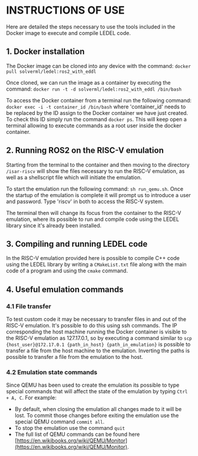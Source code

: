 # INSTRUCTIONS OF USE

Here are detailed the steps necessary to use the tools included in the Docker image to execute and compile LEDEL code.

## 1. Docker installation

The Docker image can be cloned into any device with the command:
```docker pull solverml/ledel:ros2_with_eddl```

Once cloned, we can run the image as a container by executing the command:
```docker run -t -d solverml/ledel:ros2_with_eddl /bin/bash```

To access the Docker container from a terminal run the following command:
```docker exec -i -t container_id /bin/bash``` where 'container_id' needs to be replaced by the ID assign to the Docker container we have just created. To check this ID simply run the command ```docker ps```. This will keep open a terminal allowing to execute commands as a root user inside the docker container.

## 2. Running ROS2 on the RISC-V emulation

Starting from the terminal to the container and then moving to the directory ```/isar-riscv``` will show the files necessary to run the RISC-V emulation, as well as a shellscript file which will initiate the emulation.

To start the emulation run the following command: ```sh run_qemu.sh```. Once the startup of the emulation is complete it will prompt us to introduce a user and password. Type 'riscv' in both to access the RISC-V system.

The terminal then will change its focus from the container to the RISC-V emulation, where its possible to run and compile code using the LEDEL library since it's already been installed.

## 3. Compiling and running LEDEL code

In the RISC-V emulation provided here is possible to compile C++ code using the LEDEL library by writing a ```CMakeList.txt``` file along with the main code of a program and using the ```cmake``` command.

## 4. Useful emulation commands

### 4.1 File transfer

To test custom code it may be necessary to transfer files in and out of the RISC-V emulation. It's possible to do this using ssh commands. The IP corresponding  the host machine running the Docker container is visible to the RISC-V emulation as 127.17.0.1, so by executing a command similar to ```scp {host_user}@172.17.0.1 {path_in_host} {path_in_emulation}``` is possible to transfer a file from the host machine to the emulation. Inverting the paths is possible to transfer a file from the emulation to the host. 

### 4.2 Emulation state commands

Since QEMU has been used to create the emulation its possible to type special commands that will affect the state of the emulation by typing ```Ctrl + A, C```. For example:
- By default, when closing the emulation all changes made to it will be lost. To commit those changes before exiting the emulation use the special QEMU command ```commit all```.
- To stop the emulation use the command ```quit```
- The full list of QEMU commands can be found here [https://en.wikibooks.org/wiki/QEMU/Monitor](https://en.wikibooks.org/wiki/QEMU/Monitor).


